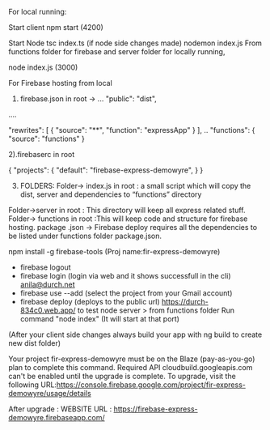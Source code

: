 For local running:

Start client
npm start (4200)

Start Node
tsc index.ts (if node side changes made)
nodemon index.js
From functions folder for firebase and server folder for locally running,

node index.js (3000)


For Firebase hosting from local 

1) firebase.json in root ->
 ...
  "public": "dist",

 ....

  "rewrites": [
        {
          "source": "**",
          "function": "expressApp"
        }
      ],
..
 "functions": {
      "source": "functions"
    }


2).firebaserc in root


{
  "projects": {
    "default": "firebase-express-demowyre",
  }
}

3) FOLDERS:
Folder-> index.js in root : a small script which will copy the dist, server and dependencies to “functions” directory

Folder->server in root : This directory will keep all express related stuff.
Folder-> functions in root :This will keep code and structure for firebase hosting.
package .json -> Firebase deploy requires all the dependencies to be listed under functions folder package.json.

npm install -g firebase-tools
(Proj name:fir-express-demowyre)

* firebase logout
* firebase login (login via web and it shows successfull in the cli) anila@durch.net
* firebase use --add (select the project from your Gmail account)
* firebase deploy (deploys to the public url) https://durch-834c0.web.app/
to test node server > from functions folder Run command "node index" (It will start at that port)

(After your client side changes always build your app with ng build to create new dist folder)

Your project fir-express-demowyre must be on the Blaze (pay-as-you-go) plan to complete this command. Required API cloudbuild.googleapis.com can't be enabled until the upgrade is complete. To upgrade, visit the following 
URL:https://console.firebase.google.com/project/fir-express-demowyre/usage/details


After upgrade :
WEBSITE URL :  https://firebase-express-demowyre.firebaseapp.com/



